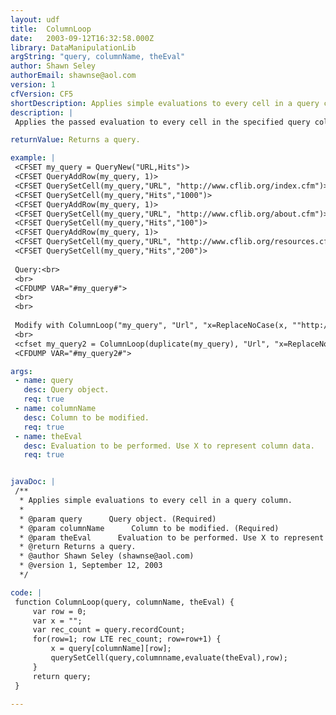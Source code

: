 ```yaml
---
layout: udf
title:  ColumnLoop
date:   2003-09-12T16:32:58.000Z
library: DataManipulationLib
argString: "query, columnName, theEval"
author: Shawn Seley
authorEmail: shawnse@aol.com
version: 1
cfVersion: CF5
shortDescription: Applies simple evaluations to every cell in a query column.
description: |
 Applies the passed evaluation to every cell in the specified query column. Allows versatile conversions, calculations, formatting and other alterations to an entire query column in one step. Use the variable &quot;x&quot; in the passed evaluation to denote the cell's original value. Especially useful for pre-processing a query before passing it to &lt;cfchart&gt;.

returnValue: Returns a query.

example: |
 <CFSET my_query = QueryNew("URL,Hits")>
 <CFSET QueryAddRow(my_query, 1)>
 <CFSET QuerySetCell(my_query,"URL", "http://www.cflib.org/index.cfm")>
 <CFSET QuerySetCell(my_query,"Hits","1000")>
 <CFSET QueryAddRow(my_query, 1)>
 <CFSET QuerySetCell(my_query,"URL", "http://www.cflib.org/about.cfm")>
 <CFSET QuerySetCell(my_query,"Hits","100")>
 <CFSET QueryAddRow(my_query, 1)>
 <CFSET QuerySetCell(my_query,"URL", "http://www.cflib.org/resources.cfm")>
 <CFSET QuerySetCell(my_query,"Hits","200")>
 
 Query:<br>
 <br>
 <CFDUMP VAR="#my_query#">
 <br>
 <br>
 
 Modify with ColumnLoop("my_query", "Url", "x=ReplaceNoCase(x, ""http://www.cflib.org"", """", ""ALL"")"):<br>
 <br>
 <cfset my_query2 = ColumnLoop(duplicate(my_query), "Url", "x=ReplaceNoCase(x, ""http://www.cflib.org"", """", ""ALL"")")>
 <CFDUMP VAR="#my_query2#">

args:
 - name: query
   desc: Query object.
   req: true
 - name: columnName
   desc: Column to be modified.
   req: true
 - name: theEval
   desc: Evaluation to be performed. Use X to represent column data.
   req: true


javaDoc: |
 /**
  * Applies simple evaluations to every cell in a query column.
  * 
  * @param query      Query object. (Required)
  * @param columnName      Column to be modified. (Required)
  * @param theEval      Evaluation to be performed. Use X to represent column data. (Required)
  * @return Returns a query. 
  * @author Shawn Seley (shawnse@aol.com) 
  * @version 1, September 12, 2003 
  */

code: |
 function ColumnLoop(query, columnName, theEval) {
     var row = 0;
     var x = "";
     var rec_count = query.recordCount;
     for(row=1; row LTE rec_count; row=row+1) {
         x = query[columnName][row];
         querySetCell(query,columnname,evaluate(theEval),row);
     }
     return query;
 }

---
```


